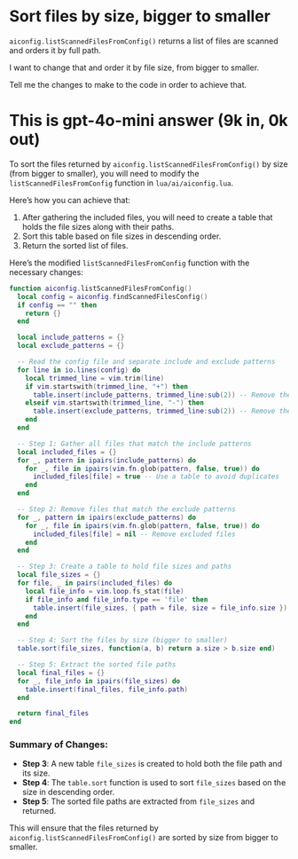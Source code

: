 # Sort files by size, bigger to smaller

`aiconfig.listScannedFilesFromConfig()` returns a list of files are scanned and orders it by full path.

I want to change that and order it by file size, from bigger to smaller.

Tell me the changes to make to the code in order to achieve that.






# This is gpt-4o-mini answer (9k in, 0k out)

To sort the files returned by `aiconfig.listScannedFilesFromConfig()` by size (from bigger to smaller), you will need to modify the `listScannedFilesFromConfig` function in `lua/ai/aiconfig.lua`. 

Here’s how you can achieve that:

1. After gathering the included files, you will need to create a table that holds the file sizes along with their paths.
2. Sort this table based on file sizes in descending order.
3. Return the sorted list of files.

Here’s the modified `listScannedFilesFromConfig` function with the necessary changes:

```lua
function aiconfig.listScannedFilesFromConfig()
  local config = aiconfig.findScannedFilesConfig()
  if config == "" then
    return {}
  end

  local include_patterns = {}
  local exclude_patterns = {}

  -- Read the config file and separate include and exclude patterns
  for line in io.lines(config) do
    local trimmed_line = vim.trim(line)
    if vim.startswith(trimmed_line, "+") then
      table.insert(include_patterns, trimmed_line:sub(2)) -- Remove the '+' and add to include patterns
    elseif vim.startswith(trimmed_line, "-") then
      table.insert(exclude_patterns, trimmed_line:sub(2)) -- Remove the '-' and add to exclude patterns
    end
  end

  -- Step 1: Gather all files that match the include patterns
  local included_files = {}
  for _, pattern in ipairs(include_patterns) do
    for _, file in ipairs(vim.fn.glob(pattern, false, true)) do
      included_files[file] = true -- Use a table to avoid duplicates
    end
  end

  -- Step 2: Remove files that match the exclude patterns
  for _, pattern in ipairs(exclude_patterns) do
    for _, file in ipairs(vim.fn.glob(pattern, false, true)) do
      included_files[file] = nil -- Remove excluded files
    end
  end

  -- Step 3: Create a table to hold file sizes and paths
  local file_sizes = {}
  for file, _ in pairs(included_files) do
    local file_info = vim.loop.fs_stat(file)
    if file_info and file_info.type == 'file' then
      table.insert(file_sizes, { path = file, size = file_info.size })
    end
  end

  -- Step 4: Sort the files by size (bigger to smaller)
  table.sort(file_sizes, function(a, b) return a.size > b.size end)

  -- Step 5: Extract the sorted file paths
  local final_files = {}
  for _, file_info in ipairs(file_sizes) do
    table.insert(final_files, file_info.path)
  end

  return final_files
end
```

### Summary of Changes:
- **Step 3**: A new table `file_sizes` is created to hold both the file path and its size.
- **Step 4**: The `table.sort` function is used to sort `file_sizes` based on the size in descending order.
- **Step 5**: The sorted file paths are extracted from `file_sizes` and returned.

This will ensure that the files returned by `aiconfig.listScannedFilesFromConfig()` are sorted by size from bigger to smaller.


